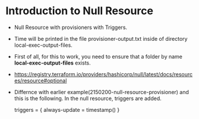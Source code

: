 # Introduction to Null Resource

- Null Resource with provisioners with Triggers.

- Time will be printed in the file provisioner-output.txt inside of directory local-exec-output-files.

- First of all, for this to work, you need to ensure that a folder by name **local-exec-output-files** exists.
  
- https://registry.terraform.io/providers/hashicorp/null/latest/docs/resources/resource#optional

- Differnce with earlier example(2150200-null-resource-provisioner) and this is the following.
    In the null resource, triggers are added.
    
    triggers = {
        always-update = timestamp()
    }

    

